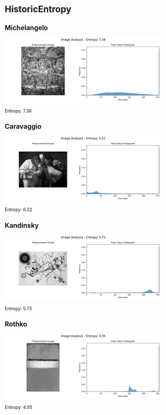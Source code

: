 # HistoricEntropy

## Michelangelo

![michelangelo Analysis](images/michelangelo_plot.png)

Entropy: 7.38

## Caravaggio

![caravaggio Analysis](images/caravaggio_plot.png)

Entropy: 6.22

## Kandinsky

![kandinsky Analysis](images/kandinsky_plot.png)

Entropy: 5.73

## Rothko

![rothko Analysis](images/rothko_plot.png)

Entropy: 4.95

